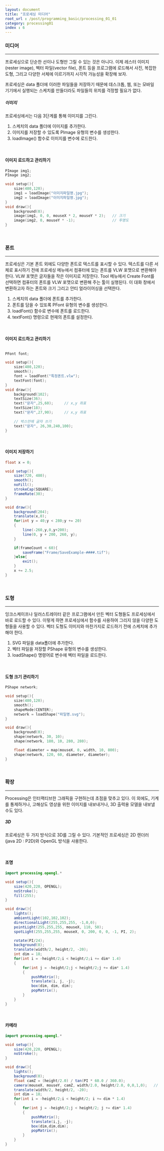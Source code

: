 ```yaml
---
layout: document
title: "프로세싱 미디어"
root_url : /post/programming_basic/processing_01_01
category: processing01
index : 6
---
```


### **미디어**
<hr/>

프로세싱으로 단순한 선이나 도형만 그릴 수 있는 것은 아니다. 이제 레스터 이미지(rester image), 벡터 파일(vector file), 폰트 등을 프로그램에 로드해서 사진, 복잡한 도형, 그리고 다양한 서체에 이르기까지 시각적 가능성을 확장해 보자.

프로세싱은 data 폴더에 이러한 파일들을 저장하기 때문에 데스크톱, 웹, 또는 모바일 기기에서 실행되는 스케치를 만들더라도 파일들의 위치를 걱정할 필요가 없다.

##### **이미지**

프로세싱에서는 다음 3단계를 통해 이미지를 그린다.

1. 스케치의 data 폴더에 이미지를 추가한다.
2. 이미지를 저장할 수 있도록 PImage 유형의 변수를 생성한다.
3. loadImage() 함수로 이미지를 변수에 로드한다.

<br/>

#### **이미지 로드하고 관리하기**

```c
PImage img1;
PImage img2;

void setup(){
    size(480,120);
    img1 = loadImage("이미지파일명.jpg");
    img2 = loadImage("이미지파일명.jpg");
}
void draw(){
    background(0);
    image(img1, 0, 0, mouseX * 2, mouseY * 2);   // 크기
    image(img2, 0, mouseY * -1);                 // 투명도
}
```
<br/>


### **폰트**
<hr/>

프로세싱은 기본 폰트 외에도 다양한 폰트로 텍스트를 표시할 수 있다.
텍스트를 다른 서체로 표시하기 전에 프로세싱 메뉴에서 컴퓨터에 있는 폰트를 VLW 포맷으로 변환해야 한다. VLW 포맷은 글자들을 작은 이미지로 저장한다. Tool 메뉴에서 Create Font를 선택하면 컴퓨터의 폰트를 VLW 포맷으로 변환해 주는 툴이 실행된다. 이 대화 창에서 변환하고자 하는 폰트와 크기 그리고 안티 얼라이어싱을 선택한다.

1. 스케치의 data 폴더에 폰트를 추가한다.
2. 폰트를 담을 수 있또록 PFont 유형의 변수를 생성한다.
3. loadFont() 함수로 변수에 폰트를 로드한다.
4. textFont() 명령으로 현재의 폰트를 설정한다.

<br/>

#### **이미지 로드하고 관리하기**

```c

PFont font;

void setup(){
    size(480,120);
    smooth();
    font = loadFont("특정폰트.vlw");
    textFont(font);
}
void draw(){
    background(102);
    textSize(36);
    text("문자",25,60);     // x,y 좌표
    textSize(18);
    text("문자",27,90);     // x,y 좌표
    
    // 박스안에 글자 쓰기
    text("문자", 26,30,240,100);
}
```
<br/>


#### **이미지 저장하기**

```java
float x = 0;

void setup(){
    size(720, 480);
    smooth();
    noFill();
    strokeCap(SQUARE);
    frameRate(30);
}

void draw(){
    background(204);
    translate(x,0);
    for(int y = 40;y < 280;y += 20)
    {
        line(-260,y,0,y+200);
        line(0, y + 200, 260, y);
    }

    if(frameCount < 60){
        saveFrame("Frame/SaveExample-####.tif");
    }else{
        exit();
    }
    x += 2.5;
}

```
<br/>

### **도형**
<hr/>

잉크스케이프나 일러스트레이터 같은 프로그램에서 만든 벡터 도형들도 프로세싱에서 바로 로드할 수 있다. 이렇게 하면 프로세싱에서 함수를 사용하여 그리지 않을 다양한 도형들을 사용할 수 있다. 벡터 도형도 이미지와 마찬가지로 로드하기 전에 스케치에 추가해야 한다.

1. SVG 파일을 data폴더에 추가한다.
2. 벡터 파일을 저장할 PShape 유형의 변수를 생성한다.
3. loadShape() 명령어로 변수에 벡터 파일을 로드한다.

<br/>

#### **도형 크기 관리하기**

```c
PShape network;

void setup(){
    size(480,120);
    smooth();
    shapeMode(CENTER);
    network = loadShape("파일명.svg");
}

void draw(){
    background(0);
    shape(network, 30, 10);
    shape(network, 180, 10, 280, 280);

    float diameter = map(mouseX, 0, width, 10, 800);
    shape(network, 120, 60, diameter, diameter);
}
```

<br/>

### **확장**
<hr/>

Processing은 인터랙티브한 그래픽을 구현하는데 초점을 맞추고 있다. 이 외에도, 기계를 통제하거나, 고해상도 영상을 위한 이미지를 내보내거나, 3D 출력용 모델을 내보낼 수도 있다.

##### **3D**

프로세싱은 두 가지 방식으로 3D를 그릴 수 있다. 기본적인 프로세싱은 2D 렌더러 (java 2D : P2D)와 OpenGL 방식을 사용한다.

<br/>

#### **조명**

```java
import processing.opengl.*

void setup(){
    size(420,220, OPENGL);
    noStroke();
    fill(255);
}

void draw(){
    lights();
    ambientLight(102,102,102);
    directionalLight(255,255,255, -1,0,0);
    pointLight(255,255,255, mouseX, 110, 50);
    spotLight(255,255,255, mouseX, 0, 200, 0, 0, -1, PI, 2);

    rotate(PI/24);
    background(0);
    translate(width/2, height/2, -20);
    int dim = 18;
    for(int i = -height/2;i < height/2;i += dim* 1.4)
    {
        for(int j = -height/2;j < height/2;j += dim* 1.4)
        {
            pushMatrix();
            translate(i, j, -j);
            box(dim, dim, dim);
            popMatrix();
        }
    }
}
```
<br/>

#### **카메라**

```java
import processing.opengl.*

void setup(){
    size(420,220, OPENGL);
    noStroke();
}

void draw(){
    lights();
    background(0);
    float camZ = (height/2.0) / tan(PI * 60.0 / 360.0);
    camera(mouseX, mouseY, camZ, width/2.0, height/2.0, 0,0,1,0);   // 카메라의 위치, 목표점, 방위
    translate(width/2, height/2, -20);
    int dim = 18;
    for(int i = -height/2;i < height/2; i += dim * 1.4)
    {
        for(int j = -height/2;j < height/2; j += dim* 1.4)
        {
            pushMatrix();
            translate(i,j, -j);
            box(dim,dim,dim);
            popMatrix();
        }
    }
}
```
<br/>

